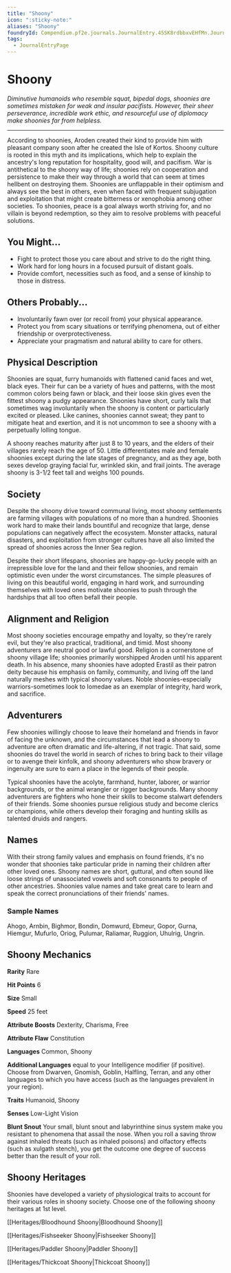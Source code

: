 ```yaml
---
title: "Shoony"
icon: ":sticky-note:"
aliases: "Shoony"
foundryId: Compendium.pf2e.journals.JournalEntry.45SK8rdbbxvEHfMn.JournalEntryPage.j2hOTtHcdu2SA8Ha
tags:
  - JournalEntryPage
---
```


# Shoony
_Diminutive humanoids who resemble squat, bipedal dogs, shoonies are sometimes mistaken for weak and insular pacifists. However, their sheer perseverance, incredible work ethic, and resourceful use of diplomacy make shoonies far from helpless._

* * *

According to shoonies, Aroden created their kind to provide him with pleasant company soon after he created the Isle of Kortos. Shoony culture is rooted in this myth and its implications, which help to explain the ancestry's long reputation for hospitality, good will, and pacifism. War is antithetical to the shoony way of life; shoonies rely on cooperation and persistence to make their way through a world that can seem at times hellbent on destroying them. Shoonies are unflappable in their optimism and always see the best in others, even when faced with frequent subjugation and exploitation that might create bitterness or xenophobia among other societies. To shoonies, peace is a goal always worth striving for, and no villain is beyond redemption, so they aim to resolve problems with peaceful solutions.

## You Might...

*   Fight to protect those you care about and strive to do the right thing.
*   Work hard for long hours in a focused pursuit of distant goals.
*   Provide comfort, necessities such as food, and a sense of kinship to those in distress.

## Others Probably...

*   Involuntarily fawn over (or recoil from) your physical appearance.
*   Protect you from scary situations or terrifying phenomena, out of either friendship or overprotectiveness.
*   Appreciate your pragmatism and natural ability to care for others.

## Physical Description

Shoonies are squat, furry humanoids with flattened canid faces and wet, black eyes. Their fur can be a variety of hues and patterns, with the most common colors being fawn or black, and their loose skin gives even the fittest shoony a pudgy appearance. Shoonies have short, curly tails that sometimes wag involuntarily when the shoony is content or particularly excited or pleased. Like canines, shoonies cannot sweat; they pant to mitigate heat and exertion, and it is not uncommon to see a shoony with a perpetually lolling tongue.

A shoony reaches maturity after just 8 to 10 years, and the elders of their villages rarely reach the age of 50. Little differentiates male and female shoonies except during the late stages of pregnancy, and as they age, both sexes develop graying facial fur, wrinkled skin, and frail joints. The average shoony is 3-1/2 feet tall and weighs 100 pounds.

## Society

Despite the shoony drive toward communal living, most shoony settlements are farming villages with populations of no more than a hundred. Shoonies work hard to make their lands bountiful and recognize that large, dense populations can negatively affect the ecosystem. Monster attacks, natural disasters, and exploitation from stronger cultures have all also limited the spread of shoonies across the Inner Sea region.

Despite their short lifespans, shoonies are happy-go-lucky people with an irrepressible love for the land and their fellow shoonies, and remain optimistic even under the worst circumstances. The simple pleasures of living on this beautiful world, engaging in hard work, and surrounding themselves with loved ones motivate shoonies to push through the hardships that all too often befall their people.

## Alignment and Religion

Most shoony societies encourage empathy and loyalty, so they're rarely evil, but they're also practical, traditional, and timid. Most shoony adventurers are neutral good or lawful good. Religion is a cornerstone of shoony village life; shoonies primarily worshipped Aroden until his apparent death. In his absence, many shoonies have adopted Erastil as their patron deity because his emphasis on family, community, and living off the land naturally meshes with typical shoony values. Noble shoonies-especially warriors-sometimes look to Iomedae as an exemplar of integrity, hard work, and sacrifice.

## Adventurers

Few shoonies willingly choose to leave their homeland and friends in favor of facing the unknown, and the circumstances that lead a shoony to adventure are often dramatic and life-altering, if not tragic. That said, some shoonies do travel the world in search of riches to bring back to their village or to avenge their kinfolk, and shoony adventurers who show bravery or ingenuity are sure to earn a place in the legends of their people.

Typical shoonies have the acolyte, farmhand, hunter, laborer, or warrior backgrounds, or the animal wrangler or rigger backgrounds. Many shoony adventurers are fighters who hone their skills to become stalwart defenders of their friends. Some shoonies pursue religious study and become clerics or champions, while others develop their foraging and hunting skills as talented druids and rangers.

## Names

With their strong family values and emphasis on found friends, it's no wonder that shoonies take particular pride in naming their children after other loved ones. Shoony names are short, guttural, and often sound like loose strings of unassociated vowels and soft consonants to people of other ancestries. Shoonies value names and take great care to learn and speak the correct pronunciations of their friends' names.

### Sample Names

Ahogo, Arnbin, Bighmor, Bondin, Domwurd, Ebmeur, Gopor, Gurna, Hiemgur, Mufurlo, Oriog, Pulumar, Raliamar, Ruggion, Uhulrig, Ungrin.

## Shoony Mechanics

**Rarity** Rare

**Hit Points** 6

**Size** Small

**Speed** 25 feet

**Attribute Boosts** Dexterity, Charisma, Free

**Attribute Flaw** Constitution

**Languages** Common, Shoony

**Additional Languages** equal to your Intelligence modifier (if positive). Choose from Dwarven, Gnomish, Goblin, Halfling, Terran, and any other languages to which you have access (such as the languages prevalent in your region).

**Traits** Humanoid, Shoony

**Senses** Low-Light Vision

**Blunt Snout** Your small, blunt snout and labyrinthine sinus system make you resistant to phenomena that assail the nose. When you roll a saving throw against inhaled threats (such as inhaled poisons) and olfactory effects (such as xulgath stench), you get the outcome one degree of success better than the result of your roll.

## Shoony Heritages

Shoonies have developed a variety of physiological traits to account for their various roles in shoony society. Choose one of the following shoony heritages at 1st level.

[[Heritages/Bloodhound Shoony|Bloodhound Shoony]]

[[Heritages/Fishseeker Shoony|Fishseeker Shoony]]

[[Heritages/Paddler Shoony|Paddler Shoony]]

[[Heritages/Thickcoat Shoony|Thickcoat Shoony]]